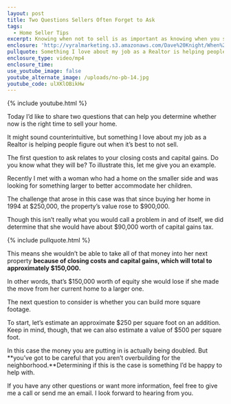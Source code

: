 ```yaml
---
layout: post
title: Two Questions Sellers Often Forget to Ask
tags:
  - Home Seller Tips
excerpt: Knowing when not to sell is as important as knowing when you should. Here are two questions to help you determine what’s best for you and your property.
enclosure: 'http://vyralmarketing.s3.amazonaws.com/Dave%20Knight/When%20Not%20to%20Sell%20Your%20Home.mp4'
pullquote: Something I love about my job as a Realtor is helping people figure out when it’s best to not sell.
enclosure_type: video/mp4
enclosure_time:
use_youtube_image: false
youtube_alternate_image: /uploads/no-pb-14.jpg
youtube_code: ulXKlOBikHw
---
```



{% include youtube.html %}

Today I’d like to share two questions that can help you determine whether now is the right time to sell your home.

It might sound counterintuitive, but something I love about my job as a Realtor is helping people figure out when it’s best to not sell.

The first question to ask relates to your closing costs and capital gains. Do you know what they will be? To illustrate this, let me give you an example.

Recently I met with a woman who had a home on the smaller side and was looking for something larger to better accommodate her children.

The challenge that arose in this case was that since buying her home in 1994 at $250,000, the property’s value rose to $900,000.

Though this isn’t really what you would call a problem in and of itself, we did determine that she would have about $90,000 worth of capital gains tax.

{% include pullquote.html %}

This means she wouldn’t be able to take all of that money into her next property **because of closing costs and capital gains, which will total to approximately $150,000.**

In other words, that’s $150,000 worth of equity she would lose if she made the move from her current home to a larger one.

The next question to consider is whether you can build more square footage.

To start, let’s estimate an approximate $250 per square foot on an addition. Keep in mind, though, that we can also estimate a value of $500 per square foot.

In this case the money you are putting in is actually being doubled. But **you’ve got to be careful that you aren’t overbuilding for the neighborhood.**Determining if this is the case is something I’d be happy to help with.

If you have any other questions or want more information, feel free to give me a call or send me an email. I look forward to hearing from you.